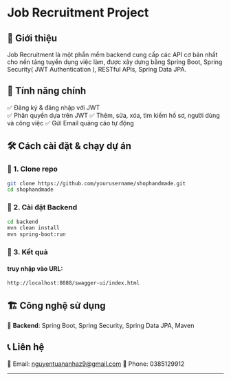 # Job Recruitment Project
## 🚀 Giới thiệu

Job Recruitment là một phần mềm backend cung cấp các API cơ bản nhất cho nền tảng tuyển dụng việc làm, được xây dựng bằng Spring Boot, Spring Security( JWT Authentication ), RESTful APIs, Spring Data JPA.

## 🎯 Tính năng chính

✅ Đăng ký & đăng nhập với JWT  
✅ Phân quyền dựa trên JWT
✅ Thêm, sửa, xóa, tìm kiếm hồ sơ, người dùng và công việc 
✅ Gửi Email quảng cáo tự động

## 🛠 Cách cài đặt & chạy dự án

### 📌 1. Clone repo
```sh
git clone https://github.com/yourusername/shophandmade.git
cd shophandmade
```

### 📌 2. Cài đặt Backend
```sh
cd backend
mvn clean install
mvn spring-boot:run
```

### 📌 3. Kết quả
#### truy nhập vào URL:
```sh
http://localhost:8088/swagger-ui/index.html
```


## 🏗 Công nghệ sử dụng

🔹 **Backend**: Spring Boot, Spring Security, Spring Data JPA, Maven    

## 📞 Liên hệ

📧 Email: nguyentuananhaz9@gmail.com 
💼 Phone: 0385129912

---


